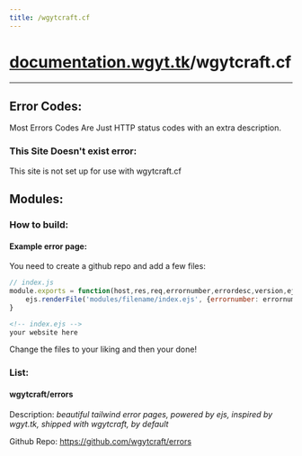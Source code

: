 ```yaml
---
title: /wgytcraft.cf
---
```

# [documentation.wgyt.tk](https://documentation.wgyt.tk)/wgytcraft.cf
_________________
## Error Codes:
Most Errors Codes Are Just HTTP status codes with an extra description.
### This Site Doesn't exist error:
This site is not set up for use with wgytcraft.cf
## Modules:
### How to build:
#### Example error page:
You need to create a github repo and add a few files:

```javascript
// index.js
module.exports = function(host,res,req,errornumber,errordesc,version,ejs){
	ejs.renderFile('modules/filename/index.ejs', {errornumber: errornumber,errordesc:errordesc,url:`https://${host}${req.url}`,host:host||wgytcraft,timestamp:0,version:version}, {}, function (err, template) { if (err) { throw err; } else { res.end(template); } }); 
}
```
```html 
<!-- index.ejs -->
your website here
```
Change the files to your liking and then your done!
### List:
#### wgytcraft/errors
Description: _beautiful tailwind error pages, powered by ejs, inspired by wgyt.tk, shipped with wgytcraft, by default_

Github Repo: https://github.com/wgytcraft/errors
